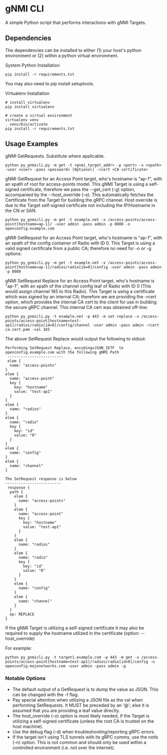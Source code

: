 # gNMI CLI

A simple Python script that performs interactions with gNMI Targets.

## Dependencies

The dependencies can be installed to either (1) your host's python environment or (2) within a python virtual environment.

System Python Installation
```
pip install -r requirements.txt
```
You may also need to pip install setuptools.

Virtualenv Installation
```
# install virtualenv
pip install virtualenv

# create a virtual environment
virtualenv venv
. venv/bin/activate
pip install -r requirements.txt
```

## Usage Examples
gNMI GetRequests. Substitute where applicable.
```
python py_gnmicli.py -m get -t <gnmi_target_addr> -p <port> -x <xpath> -user <user> -pass <password> [Optional] -rcert <CA certificate>
```
gNMI GetRequest for an Access Point target, who's hostname is "ap-1", with an xpath of root for access-points model. This gNMI Target is using a self-signed certificate, therefore we pass the --get_cert (-g) option, accompanied by the --host_override (-o). This automatically fetches the Certificate from the Target for building the gRPC channel. Host override is due to the Target self-signed certificate not including the IP/Hostname in the CN or SAN.
```
python py_gnmicli.py -m get -t example.net -x /access-points/access-point[hostname=ap-1]/ -user admin -pass admin -p 8080 -o openconfig.example.com
```
gNMI GetRequest for an Access Point target, who's hostname is "ap-1", with an xpath of the config container of Radio with ID 0. This Target is using a valid signed certificate from a public CA; therefore no need for -o or -g options:
```
python py_gnmicli.py -m get -t example.net -x /access-points/access-point[hostname=ap-1]/radios/radio[id=0]/config -user admin -pass admin -p 8080
```
gNMI SetRequest Replace for an Access Point target, who's hostname is "ap-1", with an xpath of the channel config leaf of Radio with ID 0 (This would assign channel 165 to this Radio). This Target is using a certificate which was signed by an internal CA; therefore we are providing the -rcert option, which provides the internal CA cert to the client for use in building the secure gRPC channel. This internal CA cert was obtained off-line:
```
python py_gnmicli.py -t example.net -p 443 -m set-replace -x /access-points/access-point[hostname=test-ap1]/radios/radio[id=0]/config/channel -user admin -pass admin -rcert ca.cert.pem -val 165
```
The above SetRequest Replace would output the following to stdout:
```
Performing SetRequest Replace, encoding=JSON_IETF  to  openconfig.example.com with the following gNMI Path
 -------------------------
 elem {
  name: "access-points"
}
elem {
  name: "access-point"
  key {
    key: "hostname"
    value: "test-ap1"
  }
}
elem {
  name: "radios"
}
elem {
  name: "radio"
  key {
    key: "id"
    value: "0"
  }
}
elem {
  name: "config"
}
elem {
  name: "channel"
}

The SetRequest response is below
-------------------------
 response {
  path {
    elem {
      name: "access-points"
    }
    elem {
      name: "access-point"
      key {
        key: "hostname"
        value: "test-ap1"
      }
    }
    elem {
      name: "radios"
    }
    elem {
      name: "radio"
      key {
        key: "id"
        value: "0"
      }
    }
    elem {
      name: "config"
    }
    elem {
      name: "channel"
    }
  }
  op: REPLACE
}
```
If the gNMI Target is utilizing a self-signed certificate it may also be required to supply the hostname utilized in the certificate (option: --host_override)

For example:
```
python py_gnmicli.py -t target1.example.com -p 443 -m get -x /access-points/access-point[hostname=test-ap1]/radios/radio[id=0]/config -o openconfig.mojonetworks.com -user admin -pass admin -g
```

### Notable Options
* The default output of a GetRequest is to dump the value as JSON. This can be changed with the -f flag.
* Pay special attention when utilizing a JSON file as the val when performing SetRequests. It MUST be preceded by an '@'; else it is assumed that you are providing a leaf value directly.
* The host_override (-o) option is most likely needed, if the Target is utilizing a self-signed certificate (unless the root CA is trusted on the host machine).
* Use the debug flag (-d) when troubleshooting/reporting gRPC errors.
* If the target isn't using TLS tunnels with its gRPC comms, use the notls (-n) option. This is not common and should only be used within a controlled environment (i.e. not over the internet).
